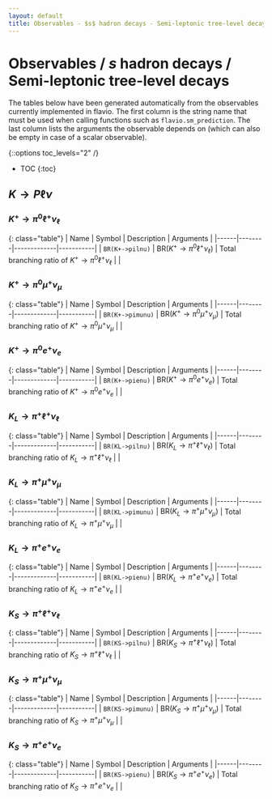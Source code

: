```yaml
---
layout: default
title: Observables - $s$ hadron decays - Semi-leptonic tree-level decays
---
```


# Observables / $s$ hadron decays / Semi-leptonic tree-level decays



The tables below have been generated automatically from the observables currently
implemented in flavio. The first column is the string name that must  be used
when calling functions such as `flavio.sm_prediction`. The last column lists
the arguments the observable depends on (which can also be empty in case of
a scalar observable).



{::options toc_levels="2" /}

* TOC
{:toc}

## $K\to P\ell\nu$

### $K^+\to \pi^0\ell^+\nu_\ell$

{: class="table"}
| Name | Symbol | Description | Arguments |
|------|--------|-------------|-----------|
| `BR(K+->pilnu)` | $\text{BR}(K^+\to \pi^0\ell^+\nu_\ell)$ | Total branching ratio of $K^+\to \pi^0\ell^+\nu_\ell$ |  |


### $K^+\to \pi^0\mu^+\nu_\mu$

{: class="table"}
| Name | Symbol | Description | Arguments |
|------|--------|-------------|-----------|
| `BR(K+->pimunu)` | $\text{BR}(K^+\to \pi^0\mu^+\nu_\mu)$ | Total branching ratio of $K^+\to \pi^0\mu^+\nu_\mu$ |  |


### $K^+\to \pi^0e^+\nu_e$

{: class="table"}
| Name | Symbol | Description | Arguments |
|------|--------|-------------|-----------|
| `BR(K+->pienu)` | $\text{BR}(K^+\to \pi^0e^+\nu_e)$ | Total branching ratio of $K^+\to \pi^0e^+\nu_e$ |  |


### $K_L\to \pi^+\ell^+\nu_\ell$

{: class="table"}
| Name | Symbol | Description | Arguments |
|------|--------|-------------|-----------|
| `BR(KL->pilnu)` | $\text{BR}(K_L\to \pi^+\ell^+\nu_\ell)$ | Total branching ratio of $K_L\to \pi^+\ell^+\nu_\ell$ |  |


### $K_L\to \pi^+\mu^+\nu_\mu$

{: class="table"}
| Name | Symbol | Description | Arguments |
|------|--------|-------------|-----------|
| `BR(KL->pimunu)` | $\text{BR}(K_L\to \pi^+\mu^+\nu_\mu)$ | Total branching ratio of $K_L\to \pi^+\mu^+\nu_\mu$ |  |


### $K_L\to \pi^+e^+\nu_e$

{: class="table"}
| Name | Symbol | Description | Arguments |
|------|--------|-------------|-----------|
| `BR(KL->pienu)` | $\text{BR}(K_L\to \pi^+e^+\nu_e)$ | Total branching ratio of $K_L\to \pi^+e^+\nu_e$ |  |


### $K_S\to \pi^+\ell^+\nu_\ell$

{: class="table"}
| Name | Symbol | Description | Arguments |
|------|--------|-------------|-----------|
| `BR(KS->pilnu)` | $\text{BR}(K_S\to \pi^+\ell^+\nu_\ell)$ | Total branching ratio of $K_S\to \pi^+\ell^+\nu_\ell$ |  |


### $K_S\to \pi^+\mu^+\nu_\mu$

{: class="table"}
| Name | Symbol | Description | Arguments |
|------|--------|-------------|-----------|
| `BR(KS->pimunu)` | $\text{BR}(K_S\to \pi^+\mu^+\nu_\mu)$ | Total branching ratio of $K_S\to \pi^+\mu^+\nu_\mu$ |  |


### $K_S\to \pi^+e^+\nu_e$

{: class="table"}
| Name | Symbol | Description | Arguments |
|------|--------|-------------|-----------|
| `BR(KS->pienu)` | $\text{BR}(K_S\to \pi^+e^+\nu_e)$ | Total branching ratio of $K_S\to \pi^+e^+\nu_e$ |  |


